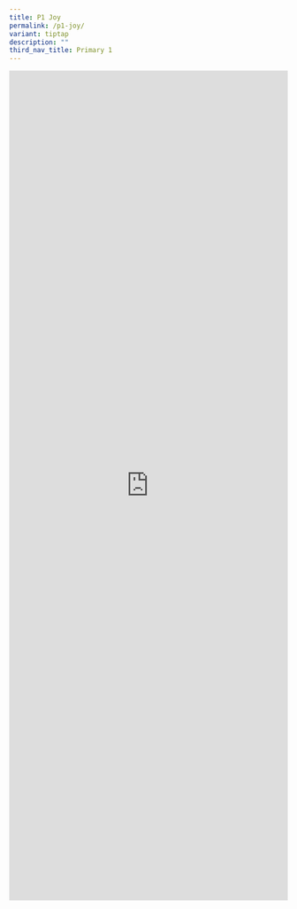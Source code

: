 ```yaml
---
title: P1 Joy
permalink: /p1-joy/
variant: tiptap
description: ""
third_nav_title: Primary 1
---
```

<div class="iframe-wrapper">
<iframe height="1500" width="100%" allowfullscreen="true" frameborder="0" src="https://docs.google.com/document/d/e/2PACX-1vQo9Or3CmcVb9o6RR7McduP55ZPgLRGM5r6TztD3nXNkWJMWkJdMhz7trhjP6EB5w/pub?embedded=true"></iframe>
</div>
<p></p>
